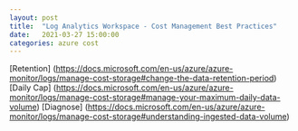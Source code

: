 ```yaml
---
layout: post
title:  "Log Analytics Workspace - Cost Management Best Practices"
date:   2021-03-27 15:00:00
categories: azure cost
---
```


[Retention] (https://docs.microsoft.com/en-us/azure/azure-monitor/logs/manage-cost-storage#change-the-data-retention-period)
[Daily Cap] (https://docs.microsoft.com/en-us/azure/azure-monitor/logs/manage-cost-storage#manage-your-maximum-daily-data-volume)
[Diagnose] (https://docs.microsoft.com/en-us/azure/azure-monitor/logs/manage-cost-storage#understanding-ingested-data-volume)
